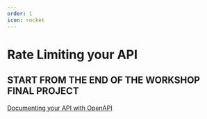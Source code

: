 ```yaml
---
order: 1
icon: rocket
---
```

# Rate Limiting your API

## START FROM THE END OF THE WORKSHOP FINAL PROJECT
[Documenting your API with OpenAPI](../../standing-up-an-asp.net-core-web-api/documenting-with-openapi/)